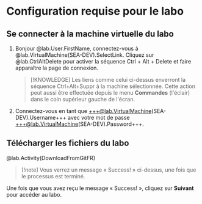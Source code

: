 # Configuration requise pour le labo

## Se connecter à la machine virtuelle du labo


1. Bonjour @lab.User.FirstName, connectez-vous à @lab.VirtualMachine(SEA-DEV).SelectLink. Cliquez sur @lab.CtrlAltDelete pour activer la séquence Ctrl + Alt + Delete et faire apparaître la page de connexion.

    >[!KNOWLEDGE] Les liens comme celui ci-dessus enverront la séquence Ctrl+Alt+Suppr à la machine sélectionnée. Cette action peut aussi être effectuée depuis le menu **Commandes** (l'éclair) dans le coin supérieur gauche de l'écran.

1. Connectez-vous en tant que +++@lab.VirtualMachine(SEA-DEV).Username+++ avec votre mot de passe +++@lab.VirtualMachine(SEA-DEV).Password+++.

## Télécharger les fichiers du labo

@lab.Activity(DownloadFromGitFR)

>[!note] Vous verrez un message « Success! » ci-dessus, une fois que le processus est terminé.

Une fois que vous avez reçu le message « Success! », cliquez sur **Suivant** pour accéder au labo.